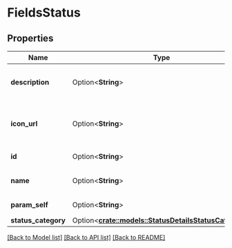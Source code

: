 # FieldsStatus

## Properties

Name | Type | Description | Notes
------------ | ------------- | ------------- | -------------
**description** | Option<**String**> | The description of the status. | [optional][readonly]
**icon_url** | Option<**String**> | The URL of the icon used to represent the status. | [optional][readonly]
**id** | Option<**String**> | The ID of the status. | [optional][readonly]
**name** | Option<**String**> | The name of the status. | [optional][readonly]
**param_self** | Option<**String**> | The URL of the status. | [optional][readonly]
**status_category** | Option<[**crate::models::StatusDetailsStatusCategory**](StatusDetails_statusCategory.md)> |  | [optional]

[[Back to Model list]](../README.md#documentation-for-models) [[Back to API list]](../README.md#documentation-for-api-endpoints) [[Back to README]](../README.md)


